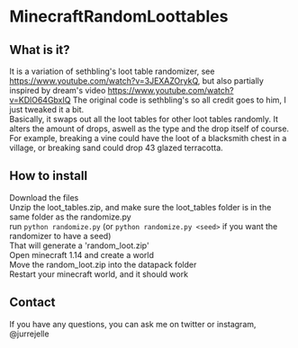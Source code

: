# MinecraftRandomLoottables

## What is it?
It is a variation of sethbling's loot table randomizer, see https://www.youtube.com/watch?v=3JEXAZOrykQ, but also partially inspired by dream's video https://www.youtube.com/watch?v=KDlO64GbxIQ
The original code is sethbling's so all credit goes to him, I just tweaked it a bit.  
Basically, it swaps out all the loot tables for other loot tables randomly. It alters the amount of drops, aswell as the type and the drop itself of course.  
For example, breaking a vine could have the loot of a blacksmith chest in a village, or breaking sand could drop 43 glazed terracotta.  

## How to install
Download the files  
Unzip the loot_tables.zip, and make sure the loot_tables folder is in the same folder as the randomize.py  
run `python randomize.py` (or `python randomize.py <seed>` if you want the randomizer to have a seed)  
That will generate a 'random_loot.zip'  
Open minecraft 1.14 and create a world  
Move the random_loot.zip into the datapack folder  
Restart your minecraft world, and it should work  
  
## Contact
If you have any questions, you can ask me on twitter or instagram, @jurrejelle
